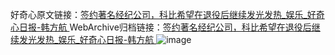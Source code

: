 好奇心原文链接：[签约著名经纪公司，科比希望在退役后继续发光发热_娱乐_好奇心日报-韩方航 ](https://www.qdaily.com/articles/10090.html)
WebArchive归档链接：[签约著名经纪公司，科比希望在退役后继续发光发热_娱乐_好奇心日报-韩方航 ](http://web.archive.org/web/20190623155620/https://www.qdaily.com/articles/10090.html)
![image](http://ww3.sinaimg.cn/large/007d5XDply1g3vv0qhzukj30u034eb29)